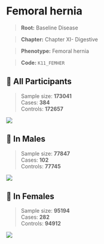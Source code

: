 # Femoral hernia

> **Root:** Baseline Disease  

> **Chapter:** Chapter XI- Digestive  

> **Phenotype:** Femoral hernia  

> **Code:** `K11_FEMHER`

## 🧪 All Participants  
> Sample size: **173041**  
> Cases: **384**  
> Controls: **172657**
<img src="/Disease/Figures/ALL/Incidence/K11_FEMHER.png"/>
<CsvTable src="/Disease/Data/ALL/Incidence/COX_K11_FEMHER.csv" label="🔍 View full results" />

## 👨 In Males  
> Sample size: **77847**  
> Cases: **102**  
> Controls: **77745**
<img src="/Disease/Figures/Male/Incidence/K11_FEMHER.png"/>
<CsvTable src="/Disease/Data/Male/Incidence/COX_K11_FEMHER.csv" label="🔍 View full results" />

## 👩 In Females  
> Sample size: **95194**  
> Cases: **282**  
> Controls: **94912**
<img src="/Disease/Figures/Female/Incidence/K11_FEMHER.png"/>
<CsvTable src="/Disease/Data/Female/Incidence/COX_K11_FEMHER.csv" label="🔍 View full results" />
